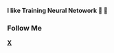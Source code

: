 



**I like Training Neural Netowork 🧠 🤖**


### Follow Me 
**[X](https://twitter.com/hi_sushanta_)**






